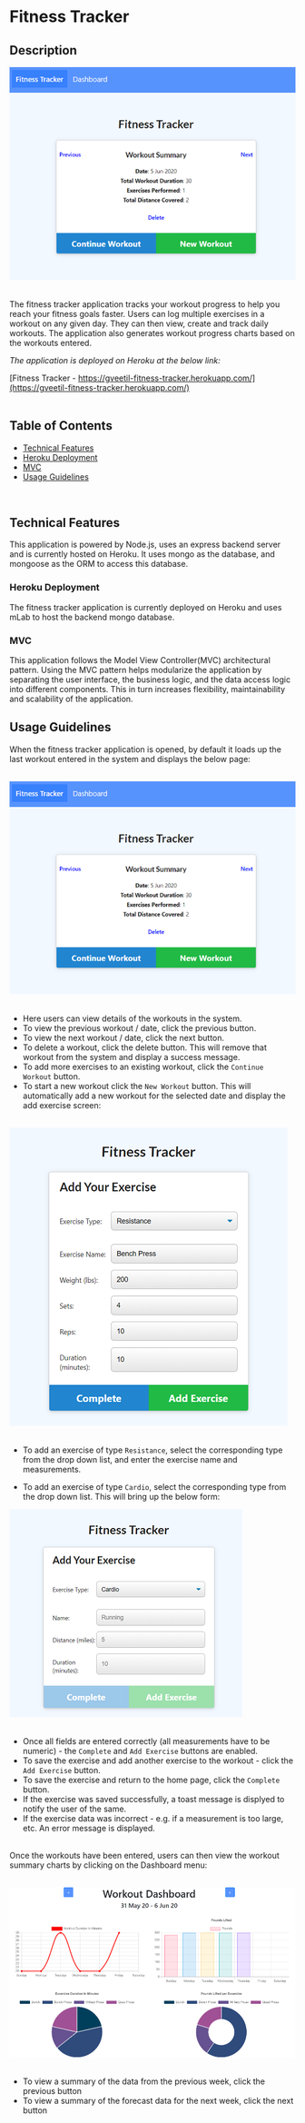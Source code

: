 # Fitness Tracker

## Description 

![Fitness Tracker Application](public/assets/images/readme_fitness_tracker.png "Fitness Tracker Application")<br>
<br>

The fitness tracker application tracks your workout progress to help you reach your fitness goals faster. Users can log multiple exercises in a workout on any given day. They can then view, create and track daily workouts. The application also generates workout progress charts based on the workouts entered. <br>

*The application is deployed on Heroku at the below link:*

[Fitness Tracker - https://gveetil-fitness-tracker.herokuapp.com/](https://gveetil-fitness-tracker.herokuapp.com/)
<br>
<br>

## Table of Contents 

- [Technical Features](#technical-features)
 - [Heroku Deployment](#heroku-deployment)
 - [MVC](#mvc)
- [Usage Guidelines](#usage-guidelines)

<br>

## Technical Features
This application is powered by Node.js, uses an express backend server and is currently hosted on Heroku. It uses mongo as the database, and mongoose as the ORM to access this database. <br>

### Heroku Deployment
The fitness tracker application is currently deployed on Heroku and uses mLab to host the backend mongo database. 

### MVC 
This application follows the Model View Controller(MVC) architectural pattern. Using the MVC pattern helps modularize the application by separating the user interface, the business logic, and the data access logic into different components. This in turn increases flexibility, maintainability and scalability of the application.

## Usage Guidelines

When the fitness tracker application is opened, by default it loads up the last workout entered in the system and displays the below page:<br><br>

 ![Fitness Tracker](public/assets/images/readme_fitness_tracker.png "Fitness Tracker")<br><br>


* Here users can view details of the workouts in the system. 
* To view the previous workout / date, click the previous button.
* To view the next workout / date, click the next button.
* To delete a workout, click the delete button. This will remove that workout from the system and display a success message.
* To add more exercises to an existing workout, click the `Continue Workout` button.
* To start a new workout click the `New Workout` button. This will automatically add a new workout for the selected date and display the add exercise screen:<br><br>

 ![Add Exercise Resistance](public/assets/images/readme_add_resistance.png "Add Exercise Resistance")<br><br>

 * To add an exercise of type `Resistance`, select the corresponding type from the drop down list, and enter the exercise name and measurements.

 * To add an exercise of type `Cardio`, select the corresponding type from the drop down list. This will bring up the below form:
 
 ![Add Exercise Cardio](public/assets/images/readme_add_cardio.png "Add Exercise Cardio")<br><br>

 * Once all fields are entered correctly (all measurements have to be numeric) - the `Complete` and `Add Exercise` buttons are enabled.
 * To save the exercise and add another exercise to the workout - click the `Add Exercise` button. 
 * To save the exercise and return to the home page, click the `Complete` button. 
 * If the exercise was saved successfully, a toast message is displyed to notify the user of the same.
 * If the exercise data was incorrect - e.g. if a measurement is too large, etc. An error message is displayed.<br><br>
 
 Once the workouts have been entered, users can then view the workout summary charts by clicking on the Dashboard menu: <br><br>
  
 ![Dashboard](public/assets/images/readme_dashboard.png "Dashboard")<br><br>

* To view a summary of the data from the previous week, click the previous button
* To view a summary of the forecast data for the next week, click the next button